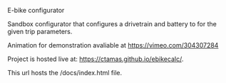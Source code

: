 E-bike configurator

Sandbox configurator that configures a drivetrain and battery to for the given trip parameters.

Animation for demonstration avaliable at https://vimeo.com/304307284

Project is hosted live at: https://ctamas.github.io/ebikecalc/.

This url hosts the /docs/index.html file.
